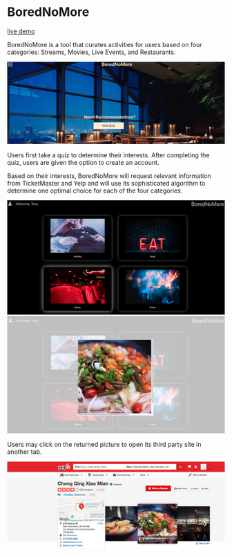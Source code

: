 # BoredNoMore
[live demo](https://borednomore.herokuapp.com/#/)

BoredNoMore is a tool that curates activities for users based on four categories: Streams, Movies, Live Events, and Restaurants.

![Homepage](picture.png "Homepage")

Users first take a quiz to determine their interests. After completing the quiz, users are given the option to create an account.

Based on their interests, BoredNoMore will request relevant information from TicketMaster and Yelp and will use its sophisticated algorithm to determine one optimal choice for each of the four categories.



![Categories](picture1.png "Categories")
![Results](picture2.png "Results")

Users may click on the returned picture to open its third party site in another tab.

![Yelp](picture3.png "Yelp")
